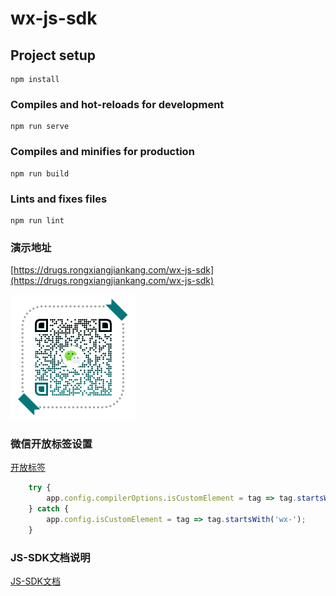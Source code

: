 # wx-js-sdk

## Project setup
```
npm install
```

### Compiles and hot-reloads for development
```
npm run serve
```

### Compiles and minifies for production
```
npm run build
```

### Lints and fixes files
```
npm run lint
```

### 演示地址
[https://drugs.rongxiangjiankang.com/wx-js-sdk](https://drugs.rongxiangjiankang.com/wx-js-sdk)

![GitHub Dark](./src/assets/images/qrcode.png)


### 微信开放标签设置
[开放标签](/src/main.js)

````JavaScript
    try {
        app.config.compilerOptions.isCustomElement = tag => tag.startsWith('wx-');
    } catch {
        app.config.isCustomElement = tag => tag.startsWith('wx-');
    }
````

### JS-SDK文档说明
[JS-SDK文档](./src/common/README.md)